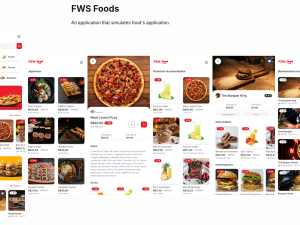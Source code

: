 # FWS Foods

An application that simulates food's application.

<div style="display: flex; align-items: center; justify-content: center;">
  <img src="https://github.com/Lucasasdev/fsw-foods/blob/main/public/appImages/home-page.png" width="200"/>
  <img src="https://github.com/Lucasasdev/fsw-foods/blob/main/public/appImages/category-sushi-page.png" width="200"/>
  <img src="https://github.com/Lucasasdev/fsw-foods/blob/main/public/appImages/product-page.png" width="200"/>
  <img src="https://github.com/Lucasasdev/fsw-foods/blob/main/public/appImages/recommended-products-page.png" width="200"/>
  <img src="https://github.com/Lucasasdev/fsw-foods/blob/main/public/appImages/restaurant-page.png" width="200"/>
  <img src="https://github.com/Lucasasdev/fsw-foods/blob/main/public/appImages/recommended-restaurant-page.png" width="200"/>
</div>
